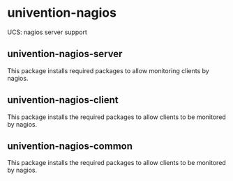 # univention-nagios
UCS: nagios server support

## univention-nagios-server
This package installs required packages to allow monitoring clients by nagios.

## univention-nagios-client
This package installs the required packages to allow clients to be monitored by nagios.

## univention-nagios-common
This package installs the required packages to allow clients to be monitored by nagios.
